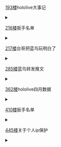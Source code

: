 [193楼](https://bbs.nga.cn/read.php?tid=26555454&page=10#l193)hololive大事记

<details>
  <summary></summary>
  
  诶换楼了 我来晚了
  
  总之这里是一个4月事件汇总……稍显虚无 不过五月有一期生live和财报两个活 至少会比四月乐一点吧
  
  新楼新气象！

  <details>
    <summary></summary>
    <img src="https://img.nga.178.com/attachments/mon_202105/01/-zue37Q16w-20fwK17T3cS10g-a2.png"></img>
  </details>

</details>

[216楼](https://bbs.nga.cn/read.php?tid=26555454&page=11#l216)扳手名单

<details>
  <summary></summary>
  
  昨天蝗粉扳手多起来了啊？

  <br>
  
  愛は正義
  
  PedroAkira [桐生会]
  
  こし cocido
  
  フェリックス
  
  seeda
  
  芋洗坂ボリス
  
  ガチ恋5Gmineo i
  
  Arplate
  
  Rho

</details>

[217楼](https://bbs.nga.cn/read.php?tid=26555454&page=11#l217)台哥把蓝鸟玩明白了

<details>
  <summary></summary>
  
  台哥已经把蓝鸟玩穿了<img src="https://img.nga.178.com/attachments/mon_202105/01/-zue37Q16w-l47vZeT3cStd-rb.jpg"></img>

</details>

[285楼](https://bbs.nga.cn/read.php?tid=26555454&page=15#l285)蓝鸟转发推文

<details>
  <summary></summary>
  
  每日提醒：holo from 1st的海盗转播推文如下，请大家重新拿去推特和其他社区论坛发散一波，谢谢
  
  注意1：对文案不满意的可以改，但中心思想别换，也不要太过嘲讽，请使用陈述句
  
  注意2：推特有被封的可能性，大家尽量用小号传播
  
  我们打算在hololive #from1st 直播的同时，开启同步转播
  
  此转播完全免费，具体直播间地址将在演出当日公布，欢迎不愿购票的人前来观看
  
  在桐生可可没有毕业前我们不会停止该计划
  
  附上hololive Bloom 1st的链接如下:

  https://nyaa.si/view/1344200

  <br>

  こちらは、ホロライブ #from1st 生放送の同時に中継を行う予定
  
  この中継は無料、中継送室のアドレスは当日に流出する予定
  
  興味あるの人はすべて参加歓迎
  
  桐生ココを卒業するまで計画を遂行する
  
  *ホロライブ Bloom 1stのダウンロードリンクはこちらへ：

  https://nyaa.si/view/1344200

  <br>
  
  We'll turn on the simulcast when Hololive #from1st is on air.
  
  This simulcast is free and the room's URL will be made public on the same day.
  
  We will not stop the plan until CoCo graduates.
  
  Attached is a link to the Hololive Bloom 1st：

  https://nyaa.si/view/1344200

  从蓝桐老哥~~盗~~借来一用

  <img src="https://img.nga.178.com/attachments/mon_202105/01/-zue37Q16w-by3xK1vT3cSsg-g0.jpg"></img>

</details>

[362楼](https://bbs.nga.cn/read.php?tid=26555454&page=19#l362)hololive四月数据

<details>
  <summary></summary>
  
  <img src="https://img.nga.178.com/attachments/mon_202105/01/-zue37Q16w-fzwcZzT1kSfm-xb.jpg"></img>
  
  上月的直播数据，这个榜是综合了直播时长的，所以对蝗宝极其有利，这波是天道酬勤<img src="https://img4.nga.178.com/ngabbs/post/smile/ac15.png"></img>，蝗宝比3月足足多播了35小时。

  排名的上升还和别人的衰退有关，蝗宝这数据放到3月只有第6，但阿夸船长的直播时长暴跌，35同接暴跌，让蝗宝上去了。

  蝗宝同接中位数7634，比3月上升了900，依然是holo本部的倒数第10<img src="https://img4.nga.178.com/ngabbs/post/smile/ac15.png"></img>。关键在于，直到4月20号这个数据还在6700，那么最后10天发生了什么呢

  如果以7600为分界来划分20号以后的直播，高同接部分为(从高到低)：新衣，meme，2次西语学习，2次mc，4次歌回(110w纪念+3次不留档)

  低同接部分为(从高到低)：2次猛汉，绿幕，2次杂谈(4371+3892)，2次如龙(3420+3411)

  月底的蝗宝笼罩在一种大buff的氛围中，以新衣为契机，仿佛回到了当初的黄金时期，不过从一些东西可以看出它很急，上月前20天没有一场不留档歌回，月底连开3场(不留档偶尔来一次可以理解为有什么想唱的版权曲，连开就是赤裸裸的想吸眼球了)，甚至有前一天刚109w第二天冲击110w的操作，再加上西语，可以看出它想涨粉想疯了。

  不过从杂谈，如龙这些同接就可以看出不管怎么涨粉，核心粉圈子压根不会动，不提升实力观众留存率会非常低。最好笑的是蝗宝同接最低的节目包含了如龙和杂谈，对应了极道会长和陪酒女，个人的代表节目全是狗都不看，它是真的想转职成西班牙人了吗<img src="https://img4.nga.178.com/ngabbs/post/smile/ac15.png"></img>
  
</details>

[410楼](https://bbs.nga.cn/read.php?tid=26555454&page=21#l410)扳手名单

<details>
  <summary></summary>
  
  我就很好奇这些扳手放在这是干嘛用的

  <br>
  
  愛は正義

  PedroAkira [桐生会]

  こし cocido

  フェリックス

  seeda

  芋洗坂ボリス

  ガチ恋5Gmineo i

  Arplate

  Rho

</details>

[445楼](https://bbs.nga.cn/read.php?tid=26555454&page=23#l445)关于个人ip保护

<details>
  <summary></summary>
  
  我来发一下有关个人ip保护的内容：
  
  webrtc是个可以降低直播延迟的功能，但是该功能会导致ip泄露，即便装了梯子也不行
  
  我们不谈原理，直接说怎么防范：
  
  firefox和google浏览器请直接百度或参考此帖子：[链接](https://www.cnblogs.com/chenxuhua/p/webrtc-leak-real-ip.html)
  
  如果是edge旧版(蓝色的e)请更新edge至新版(没找到相关的文档呜呜呜)
  
  新版是个蓝绿色的图标
  
  如果是新版edge请使用以下步骤：
  
  1.根据[链接](https://www.xstui.com/read/923)的方法安装策略
  
  win10用户没有组策略gpedit.msc的用户请根据[链接](https://www.cnblogs.com/sky-gfan/p/9188320.html)的方法安装组策略
  
  没有组策略是因为您的操作系统是windows家庭版
  
  win8.1及以前用户请自行百度
  
  2.如果已经安装好策略并按照上面帖子的方法打开，那么选取
  
  经典管理模板(ADM)-Microsoft edge

  <img src="https://img.nga.178.com/attachments/mon_202105/01/-zue37Q16w-1ourZcT3cSzo-ex.png"></img>

  向下翻到最底下的“限制webrtc的本地ip地址公开”
  
  点进去将策略启用并修改为“除非代理服务器支持UDP，否则，请使用TCP，这不会公开本地ip地址”

  <img src="https://img.nga.178.com/attachments/mon_202105/01/-zue37Q16w-8ml4K28T3cS11x-i4.png"></img>

  没错，就是这么折腾
  
</details>
